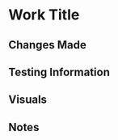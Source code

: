 # Work Title
<!-- Problem Statement or brief description of overall changes -->

## Changes Made
<!-- Bullet point list of changes introduced by this PR -->

## Testing Information
<!-- Checklist of testable things from this PR -->

## Visuals
<!-- Visual changes from this PR -->

## Notes
<!-- Anything else? -->